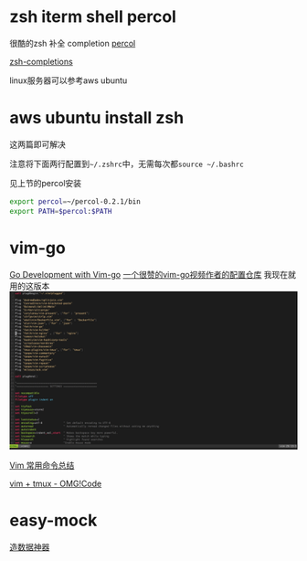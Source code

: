 # zsh iterm shell percol

很酷的zsh 补全 completion
[percol](https://github.com/mooz/percol)

[zsh-completions](https://github.com/zsh-users/zsh-completions)

linux服务器可以参考aws ubuntu

# aws ubuntu install zsh 

这两篇即可解决
[](https://gist.github.com/tsabat/1498393)
[](https://github.com/robbyrussell/oh-my-zsh/issues/1224)

注意将下面两行配置到`~/.zshrc`中，无需每次都`source ~/.bashrc`


见上节的percol安装
```sh
export percol=~/percol-0.2.1/bin
export PATH=$percol:$PATH
```


# vim-go
[Go Development with Vim-go](https://www.youtube.com/watch?v=7BqJ8dzygtU&t=58s)
[一个很赞的vim-go视频作者的配置仓库](https://github.com/fatih/dotfiles)
我现在就用的这版本
![](media/15098983229466.jpg)

[Vim 常用命令总结](http://pizn.github.io/2012/03/03/vim-commonly-used-command.html)

[vim + tmux - OMG!Code](https:/****/www.youtube.com/watch?v=5r6yzFEXajQ&t=1913s)


# easy-mock
[造数据神器](https://github.com/easy-mock/easy-mock)


